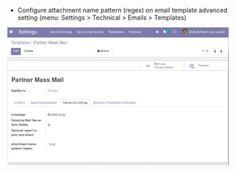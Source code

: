 - Configure attachment name pattern (regex) on email template advanced
  setting (menu: Settings \> Technical \> Emails \> Templates)

![](../static/description/email-template.png)
